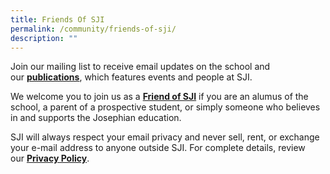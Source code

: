 ```yaml
---
title: Friends Of SJI
permalink: /community/friends-of-sji/
description: ""
---
```


Join our mailing list to receive email updates on the school and our [**publications**](/news-and-events/sji-publications), which features events and people at SJI.

We welcome you to join us as a [**Friend of SJI**](http://app.sji.edu.sg/friends_of_sji.php) if you are an alumus of the school, a parent of a prospective student, or simply someone who believes in and supports the Josephian education.

SJI will always respect your email privacy and never sell, rent, or exchange your e-mail address to anyone outside SJI. For complete details, review our [**Privacy Policy**](/sji/privacy).